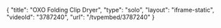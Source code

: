 {
    "title": "OXO Folding Clip Dryer",
    "type": "solo",
    "layout": "iframe-static",
    "videoId": "3787240",
    "url": "\/tvpembed\/3787240"
}